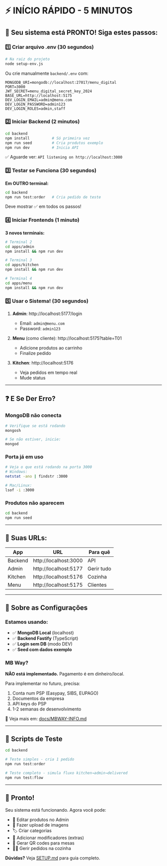 # ⚡ INÍCIO RÁPIDO - 5 MINUTOS

## 🎯 Seu sistema está PRONTO! Siga estes passos:

### 1️⃣ Criar arquivo .env (30 segundos)

```bash
# Na raiz do projeto
node setup-env.js
```

Ou crie manualmente `backend/.env` com:
```env
MONGODB_URI=mongodb://localhost:27017/menu_digital
PORT=3000
JWT_SECRET=menu_digital_secret_key_2024
BASE_URL=http://localhost:5175
DEV_LOGIN_EMAIL=admin@menu.com
DEV_LOGIN_PASSWORD=admin123
DEV_LOGIN_ROLES=admin,staff
```

### 2️⃣ Iniciar Backend (2 minutos)

```bash
cd backend
npm install          # Só primeira vez
npm run seed         # Cria produtos exemplo
npm run dev          # Inicia API
```

✅ Aguarde ver: `API listening on http://localhost:3000`

### 3️⃣ Testar se Funciona (30 segundos)

**Em OUTRO terminal:**
```bash
cd backend
npm run test:order   # Cria pedido de teste
```

Deve mostrar ✅ em todos os passos!

### 4️⃣ Iniciar Frontends (1 minuto)

**3 novos terminais:**

```bash
# Terminal 2
cd apps/admin
npm install && npm run dev

# Terminal 3
cd apps/kitchen
npm install && npm run dev

# Terminal 4
cd apps/menu
npm install && npm run dev
```

### 5️⃣ Usar o Sistema! (30 segundos)

1. **Admin**: http://localhost:5177/login
   - Email: `admin@menu.com`
   - Password: `admin123`

2. **Menu** (como cliente): http://localhost:5175?table=T01
   - Adicione produtos ao carrinho
   - Finalize pedido

3. **Kitchen**: http://localhost:5176
   - Veja pedidos em tempo real
   - Mude status

---

## ❓ E Se Der Erro?

### MongoDB não conecta
```bash
# Verifique se está rodando
mongosh

# Se não estiver, inicie:
mongod
```

### Porta já em uso
```bash
# Veja o que está rodando na porta 3000
# Windows:
netstat -ano | findstr :3000

# Mac/Linux:
lsof -i :3000
```

### Produtos não aparecem
```bash
cd backend
npm run seed
```

---

## 📱 Suas URLs:

| App | URL | Para quê |
|-----|-----|----------|
| Backend | http://localhost:3000 | API |
| Admin | http://localhost:5177 | Gerir tudo |
| Kitchen | http://localhost:5176 | Cozinha |
| Menu | http://localhost:5175 | Clientes |

---

## 🔧 Sobre as Configurações

### Estamos usando:
- ✅ **MongoDB Local** (localhost)
- ✅ **Backend Fastify** (TypeScript)
- ✅ **Login sem DB** (modo DEV)
- ✅ **Seed com dados exemplo**

### MB Way?
**NÃO está implementado.** Pagamento é em dinheiro/local.

Para implementar no futuro, precisa:
1. Conta num PSP (Easypay, SIBS, EUPAGO)
2. Documentos da empresa
3. API keys do PSP
4. 1-2 semanas de desenvolvimento

📖 Veja mais em: [docs/MBWAY-INFO.md](docs/MBWAY-INFO.md)

---

## 🧪 Scripts de Teste

```bash
cd backend

# Teste simples - cria 1 pedido
npm run test:order

# Teste completo - simula fluxo kitchen→admin→delivered
npm run test:flow
```

---

## 🎉 Pronto!

Seu sistema está funcionando. Agora você pode:
- 📝 Editar produtos no Admin
- 📸 Fazer upload de imagens
- 🏷️ Criar categorias
- 🍔 Adicionar modificadores (extras)
- 📱 Gerar QR codes para mesas
- 🧑‍🍳 Gerir pedidos na cozinha

**Dúvidas?** Veja [SETUP.md](SETUP.md) para guia completo.

